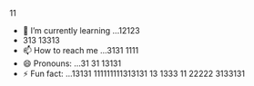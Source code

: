 11
- 🌱 I’m currently learning ...12123
- 313 13313
- 📫 How to reach me ...3131 1111
- 😄 Pronouns: ...31 31 13131
- ⚡ Fun fact: ...13131
111111111313131 13 1333 11
  22222 3133131
<!---33333.412 311 31 31 3
34153131 313141414 31
saman20041998/saman20041998 is a ✨ special ✨ repository because its `README.md` (this file) appears on your GitHub profile.
You can click the Preview link to take a look at your changes.
--->
